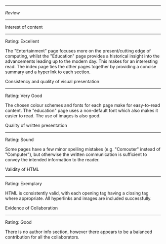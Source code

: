 ********
*Review*
********

Interest of content
*******************

Rating: Excellent

The "Entertainment" page focuses more on the present/cutting edge of computing, whilst the "Education" page provides a historical insight into the advancements leading up to the modern day. This makes for an interesting read.
The index page ties the other pages together by providing a concise summary and a hyperlink to each section.

Consistency and quality of visual presentation
**********************************************

Rating: Very Good

The chosen colour schemes and fonts for each page make for easy-to-read content. The "education" page uses a non-default font which also makes it easier to read. The use of images is also good.

Quality of written presentation
*******************************

Rating: Sound

Some pages have a few minor spelling mistakes (e.g. "Comouter" instead of "Computer"), but otherwise the written communication is sufficient to convey the intended information to the reader.

Validity of HTML
****************

Rating: Exemplary

HTML is consistently valid, with each opening tag having a closing tag where appropriate. All hyperlinks and images are included successfully.

Evidence of Collaboration
*************************

Rating: Good

There is no author info section, however there appears to be a balanced contribution for all the collaborators.

